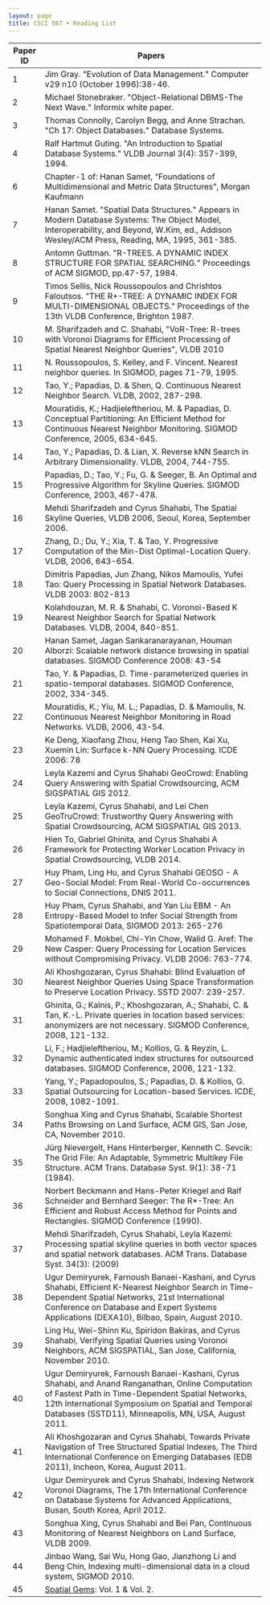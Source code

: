 ```yaml
---
layout: page
title: CSCI 587 • Reading List
---
```


| **Paper ID** | **Papers**                                                                                                           |
|----------|------------------------------------------------------------------------------------------------------------------|
| 1        | Jim Gray. "Evolution of Data Management." Computer v29 n10 (October 1996):38-46.                                 |
| 2        | Michael Stonebraker. "Object-Relational DBMS-The Next Wave." Informix white paper.                               |
| 3        | Thomas Connolly, Carolyn Begg, and Anne Strachan. "Ch 17: Object Databases." Database Systems.                   |
| 4        | Ralf Hartmut Guting. "An Introduction to Spatial Database Systems." VLDB Journal 3(4): 357-399, 1994.            |
| 6        | Chapter-1 of: Hanan Samet, “Foundations of Multidimensional and Metric Data Structures”, Morgan Kaufmann          |
| 7        | Hanan Samet. "Spatial Data Structures." Appears in Modern Database Systems: The Object Model, Interoperability, and Beyond, W.Kim, ed., Addison Wesley/ACM Press, Reading, MA, 1995, 361-385. |
| 8        | Antomn Guttman. "R-TREES. A DYNAMIC INDEX STRUCTURE FOR SPATIAL SEARCHING." Proceedings of ACM SIGMOD, pp.47-57, 1984. |
| 9        | Timos Sellis, Nick Roussopoulos and Chrishtos Faloutsos. "THE R+-TREE: A DYNAMIC INDEX FOR MULTI-DIMENSIONAL OBJECTS." Proceedings of the 13th VLDB Conference, Brighton 1987. |
| 10       | M. Sharifzadeh and C. Shahabi, "VoR-Tree: R-trees with Voronoi Diagrams for Efficient Processing of Spatial Nearest Neighbor Queries", VLDB 2010 |
| 11       | N. Roussopoulos, S. Kelley, and F. Vincent. Nearest neighbor queries. In SIGMOD, pages 71-79, 1995.              |
| 12       | Tao, Y.; Papadias, D. & Shen, Q. Continuous Nearest Neighbor Search. VLDB, 2002, 287-298.                        |
| 13       | Mouratidis, K.; Hadjieleftheriou, M. & Papadias, D. Conceptual Partitioning: An Efficient Method for Continuous Nearest Neighbor Monitoring. SIGMOD Conference, 2005, 634-645. |
| 14       | Tao, Y.; Papadias, D. & Lian, X. Reverse kNN Search in Arbitrary Dimensionality. VLDB, 2004, 744-755.            |
| 15       | Papadias, D.; Tao, Y.; Fu, G. & Seeger, B. An Optimal and Progressive Algorithm for Skyline Queries. SIGMOD Conference, 2003, 467-478. |
| 16       | Mehdi Sharifzadeh and Cyrus Shahabi, The Spatial Skyline Queries, VLDB 2006, Seoul, Korea, September 2006.       |
| 17       | Zhang, D.; Du, Y.; Xia, T. & Tao, Y. Progressive Computation of the Min-Dist Optimal-Location Query. VLDB, 2006, 643-654. |
| 18       | Dimitris Papadias, Jun Zhang, Nikos Mamoulis, Yufei Tao: Query Processing in Spatial Network Databases. VLDB 2003: 802-813 |
| 19       | Kolahdouzan, M. R. & Shahabi, C. Voronoi-Based K Nearest Neighbor Search for Spatial Network Databases. VLDB, 2004, 840-851. |
| 20       | Hanan Samet, Jagan Sankaranarayanan, Houman Alborzi: Scalable network distance browsing in spatial databases. SIGMOD Conference 2008: 43-54 |
| 21       | Tao, Y. & Papadias, D. Time-parameterized queries in spatio-temporal databases. SIGMOD Conference, 2002, 334-345. |
| 22       | Mouratidis, K.; Yiu, M. L.; Papadias, D. & Mamoulis, N. Continuous Nearest Neighbor Monitoring in Road Networks. VLDB, 2006, 43-54. |
| 23       | Ke Deng, Xiaofang Zhou, Heng Tao Shen, Kai Xu, Xuemin Lin: Surface k-NN Query Processing. ICDE 2006: 78          |
| 24       | Leyla Kazemi and Cyrus Shahabi GeoCrowd: Enabling Query Answering with Spatial Crowdsourcing, ACM SIGSPATIAL GIS 2012. |
| 25       | Leyla Kazemi, Cyrus Shahabi, and Lei Chen GeoTruCrowd: Trustworthy Query Answering with Spatial Crowdsourcing, ACM SIGSPATIAL GIS 2013. |
| 26       | Hien To, Gabriel Ghinita, and Cyrus Shahabi A Framework for Protecting Worker Location Privacy in Spatial Crowdsourcing, VLDB 2014. |
| 27       | Huy Pham, Ling Hu, and Cyrus Shahabi GEOSO - A Geo-Social Model: From Real-World Co-occurrences to Social Connections, DNIS 2011. |
| 28       | Huy Pham, Cyrus Shahabi, and Yan Liu EBM - An Entropy-Based Model to Infer Social Strength from Spatiotemporal Data, SIGMOD 2013: 265-276 |
| 29       | Mohamed F. Mokbel, Chi-Yin Chow, Walid G. Aref: The New Casper: Query Processing for Location Services without Compromising Privacy. VLDB 2006: 763-774. |
| 30       | Ali Khoshgozaran, Cyrus Shahabi: Blind Evaluation of Nearest Neighbor Queries Using Space Transformation to Preserve Location Privacy. SSTD 2007: 239-257. |
| 31       | Ghinita, G.; Kalnis, P.; Khoshgozaran, A.; Shahabi, C. & Tan, K.-L. Private queries in location based services: anonymizers are not necessary. SIGMOD Conference, 2008, 121-132. |
| 32       | Li, F.; Hadjieleftheriou, M.; Kollios, G. & Reyzin, L. Dynamic authenticated index structures for outsourced databases. SIGMOD Conference, 2006, 121-132. |
| 33       | Yang, Y.; Papadopoulos, S.; Papadias, D. & Kollios, G. Spatial Outsourcing for Location-based Services. ICDE, 2008, 1082-1091. |
| 34       | Songhua Xing and Cyrus Shahabi, Scalable Shortest Paths Browsing on Land Surface, ACM GIS, San Jose, CA, November 2010. |
| 35       | Jürg Nievergelt, Hans Hinterberger, Kenneth C. Sevcik: The Grid File: An Adaptable, Symmetric Multikey File Structure. ACM Trans. Database Syst. 9(1): 38-71 (1984). |
| 36       | Norbert Beckmann and Hans-Peter Kriegel and Ralf Schneider and Bernhard Seeger: The R*-Tree: An Efficient and Robust Access Method for Points and Rectangles. SIGMOD Conference (1990). |
| 37       | Mehdi Sharifzadeh, Cyrus Shahabi, Leyla Kazemi: Processing spatial skyline queries in both vector spaces and spatial network databases. ACM Trans. Database Syst. 34(3): (2009) |
| 38       | Ugur Demiryurek, Farnoush Banaei-Kashani, and Cyrus Shahabi, Efficient K-Nearest Neighbor Search in Time-Dependent Spatial Networks, 21st International Conference on Database and Expert Systems Applications (DEXA10), Bilbao, Spain, August 2010. |
| 39       | Ling Hu, Wei-Shinn Ku, Spiridon Bakiras, and Cyrus Shahabi, Verifying Spatial Queries using Voronoi Neighbors, ACM SIGSPATIAL, San Jose, California, November 2010. |
| 40       | Ugur Demiryurek, Farnoush Banaei-Kashani, Cyrus Shahabi, and Anand Ranganathan, Online Computation of Fastest Path in Time-Dependent Spatial Networks, 12th International Symposium on Spatial and Temporal Databases (SSTD11), Minneapolis, MN, USA, August 2011. |
| 41       | Ali Khoshgozaran and Cyrus Shahabi, Towards Private Navigation of Tree Structured Spatial Indexes, The Third International Conference on Emerging Databases (EDB 2011), Incheon, Korea, August 2011. |
| 42       | Ugur Demiryurek and Cyrus Shahabi, Indexing Network Voronoi Diagrams, The 17th International Conference on Database Systems for Advanced Applications, Busan, South Korea, April 2012. |
| 43       | Songhua Xing, Cyrus Shahabi and Bei Pan, Continuous Monitoring of Nearest Neighbors on Land Surface, VLDB 2009. |
| 44       | Jinbao Wang, Sai Wu, Hong Gao, Jianzhong Li and Beng Chin, Indexing multi-dimensional data in a cloud system, SIGMOD 2010. |
| 45       | [Spatial Gems](https://dl.acm.org/doi/book/10.1145/3548732): Vol. 1 & Vol. 2. | 
